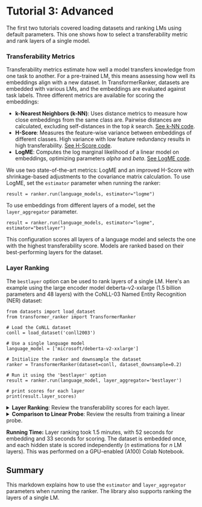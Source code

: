 # Tutorial 3: Advanced

The first two tutorials covered loading datasets and ranking LMs using default parameters.
This one shows how to select a transferability metric and rank layers of a single model.

### Transferability Metrics 

Transferability metrics estimate how well a model transfers knowledge from one task to another.
For a pre-trained LM, this means assessing how well its embeddings align with a new dataset.
In TransformerRanker, datasets are embedded with various LMs, and the embeddings are evaluated against task labels.
Three different metrics are available for scoring the embeddings:

- __k-Nearest Neighbors (k-NN)__: Uses distance metrics to measure how close embeddings from the same class are. Pairwise distances are calculated, excluding self-distances in the top _k_ search. [See k-NN code](https://github.com/flairNLP/transformer-ranker/blob/main/transformer_ranker/estimators/nearestneighbors.py).
- __H-Score__: Measures the feature-wise variance between embeddings of different classes. High variance with low feature redundancy results in high transferability. [See H-Score code](https://github.com/flairNLP/transformer-ranker/blob/main/transformer_ranker/estimators/hscore.py).
- __LogME__: Computes the log marginal likelihood of a linear model on embeddings, optimizing parameters _alpha_ and _beta_. [See LogME code](https://github.com/flairNLP/transformer-ranker/blob/main/transformer_ranker/estimators/logme.py).

We use two state-of-the-art metrics: LogME and an improved H-Score with shrinkage-based adjustments to the covariance matrix calculation.
To use LogME, set the `estimator` parameter when running the ranker:

```python3
result = ranker.run(language_models, estimator="logme")
```

To use embeddings from different layers of a model, set the `layer_aggregator` parameter.

```python3
result = ranker.run(language_models, estimator="logme", estimator="bestlayer")
```

This configuration scores all layers of a language model and selects the one with the highest transferability score.
Models are ranked based on their best-performing layers for the dataset.

### Layer Ranking

The `bestlayer` option can be used to rank layers of a single LM.
Here's an example using the large encoder model deberta-v2-xxlarge (1.5 billion parameters and 48 layers) with the CoNLL-03 Named Entity Recognition (NER) dataset:

```python3
from datasets import load_dataset
from transformer_ranker import TransformerRanker

# Load the CoNLL dataset
conll = load_dataset('conll2003')

# Use a single language model
language_model = ['microsoft/deberta-v2-xxlarge']

# Initialize the ranker and downsample the dataset
ranker = TransformerRanker(dataset=conll, dataset_downsample=0.2)

# Run it using the 'bestlayer' option
result = ranker.run(language_model, layer_aggregator='bestlayer')

# print scores for each layer
print(result.layer_scores)
```

<details>
<summary><b>Layer Ranking</b>: Review the transferability scores for each layer.</summary>

The layer with index -41, which is the seventh from the bottom, gets the highest h-score.

```bash
INFO:transformer_ranker.ranker:microsoft/deberta-v2-xxlarge, score: 2.8912 (layer -41)
layer scores: {-1: 2.7377, -2: 2.8024, -3: 2.8312, -4: 2.8270, -5: 2.8293, -6: 2.7952, -7: 2.7894, -8: 2.7777, -9: 2.7490, -10: 2.7020, -11: 2.6537, -12: 2.7227, -13: 2.6930, -14: 2.7187, -15: 2.7494, -16: 2.7002, -17: 2.6834, -18: 2.6210, -19: 2.6126, -20: 2.6459, -21: 2.6693, -22: 2.6730, -23: 2.6475, -24: 2.7037, -25: 2.6768, -26: 2.6912, -27: 2.7300, -28: 2.7525, -29: 2.7691, -30: 2.7436, -31: 2.7702, -32: 2.7866, -33: 2.7737, -34: 2.7550, -35: 2.7269, -36: 2.7723, -37: 2.7586, -38: 2.7969, -39: 2.8551, -40: 2.8692, -41: 2.8912, -42: 2.8530, -43: 2.8646, -44: 2.8655, -45: 2.8210, -46: 2.7836, -47: 2.6945, -48: 2.5153}
```

</details>

<details>
<summary><b>Comparison to Linear Probe</b>: Review the results from training a linear probe.</summary>

| Layer index | LogME   | H-score | Dev F1 (Linear) | Test F1 (Linear) |
|-------------|---------|---------|-----------------|------------------|
| -1          | 0.7320  | 2.7421  | 0.9011          | 0.8674           |
| -2          | 0.7811  | 2.8125  | 0.9035          | 0.8765           |
| -3          | 0.7986  | 2.8460  | 0.9064          | 0.8812           |
| -4          | 0.7993  | 2.8404  | 0.9057          | 0.8786           |
| -5          | 0.7993  | 2.8359  | 0.9063          | 0.8805           |
| -6          | 0.7803  | 2.8073  | 0.9039          | 0.8754           |
| -7          | 0.7749  | 2.7982  | 0.9002          | 0.8739           |
| -8          | 0.7695  | 2.7890  | 0.9017          | 0.8681           |
| -9          | 0.7579  | 2.7614  | 0.8999          | 0.8687           |
| -10         | 0.7415  | 2.7106  | 0.8996          | 0.8688           |
| -11         | 0.7231  | 2.6661  | 0.8979          | 0.8687           |
| -12         | 0.7458  | 2.7311  | 0.8932          | 0.8636           |
| -13         | 0.7303  | 2.7003  | 0.8981          | 0.8634           |
| -14         | 0.7483  | 2.7262  | 0.9011          | 0.8737           |
| -15         | 0.7593  | 2.7564  | 0.9005          | 0.8703           |
| -16         | 0.7300  | 2.7000  | 0.8957          | 0.8688           |
| -17         | 0.7222  | 2.6849  | 0.8944          | 0.8624           |
| -18         | 0.6875  | 2.6224  | 0.8875          | 0.8554           |
| -19         | 0.6816  | 2.6145  | 0.8845          | 0.8582           |
| -20         | 0.6942  | 2.6462  | 0.8890          | 0.8599           |
| -21         | 0.7136  | 2.6780  | 0.8954          | 0.8633           |
| -22         | 0.7275  | 2.6795  | 0.9021          | 0.8721           |
| -23         | 0.7192  | 2.6491  | 0.9043          | 0.8689           |
| -24         | 0.7399  | 2.7007  | 0.9043          | 0.8711           |
| -25         | 0.7306  | 2.6727  | 0.9094          | 0.8754           |
| -26         | 0.7400  | 2.6895  | 0.9090          | 0.8831           |
| -27         | 0.7582  | 2.7315  | 0.9098          | 0.8736           |
| -28         | 0.7642  | 2.7539  | 0.9096          | 0.8777           |
| -29         | 0.7727  | 2.7726  | 0.9154          | 0.8853           |
| -30         | 0.7621  | 2.7496  | 0.9076          | 0.8724           |
| -31         | 0.7746  | 2.7747  | 0.9133          | 0.8844           |
| -32         | 0.7823  | 2.7910  | 0.9115          | 0.8877           |
| -33         | 0.7790  | 2.7797  | 0.9181          | 0.8850           |
| -34         | 0.7746  | 2.7605  | 0.9141          | 0.8832           |
| -35         | 0.7609  | 2.7295  | 0.9135          | 0.8883           |
| -36         | 0.7794  | 2.7719  | 0.9149          | 0.8866           |
| -37         | 0.7695  | 2.7587  | 0.9172          | 0.8875           |
| -38         | 0.7949  | 2.7967  | 0.9176          | 0.8869           |
| -39         | 0.8219  | 2.8569  | 0.9225          | 0.8930           |
| -40         | 0.8276  | 2.8710  | 0.9232          | 0.8960           |
| -41         | 0.8354  | 2.8877  | 0.9274          | 0.8972           |
| -42         | 0.8189  | 2.8541  | 0.9239          | 0.8892           |
| -43         | 0.8267  | 2.8650  | 0.9215          | 0.8887           |
| -44         | 0.8241  | 2.8685  | 0.9163          | 0.8887           |
| -45         | 0.8024  | 2.8297  | 0.9089          | 0.8713           |
| -46         | 0.7792  | 2.7903  | 0.9105          | 0.8656           |
| -47         | 0.7333  | 2.7008  | 0.9006          | 0.8556           |
| -48         | 0.6505  | 2.5113  | 0.8640          | 0.8086           |

</details>

__Running Time:__ Layer ranking took 1.5 minutes, with 52 seconds for embedding and 33 seconds for scoring. The dataset is embedded once, and each hidden state is scored independently (_n_ estimations for _n_ LM layers).
This was performed on a GPU-enabled (A100) Colab Notebook.

## Summary

This markdown explains how to use the `estimator` and `layer_aggregator` parameters when running the ranker.
The library also supports ranking the layers of a single LM.
